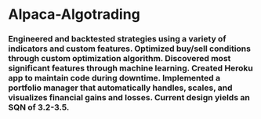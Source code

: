 # Alpaca-Algotrading


### Engineered and backtested strategies using a variety of indicators and  custom features. Optimized buy/sell conditions through custom optimization algorithm. Discovered most significant features through machine learning. Created Heroku app to maintain code during downtime.  Implemented a portfolio manager that automatically handles, scales, and visualizes financial gains and losses. Current design yields an SQN of 3.2-3.5.
